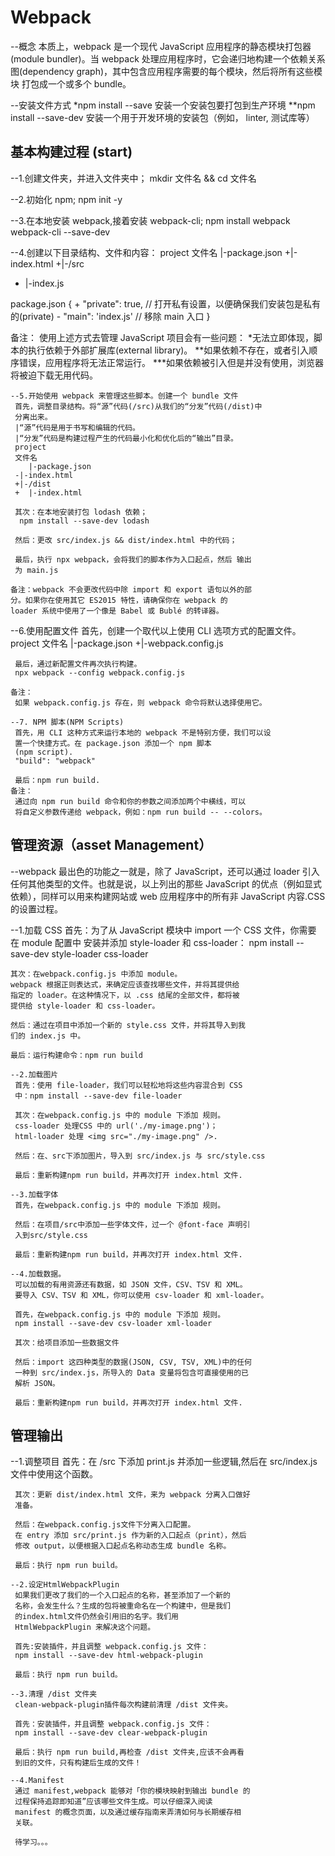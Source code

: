 # Webpack
 --概念
  本质上，webpack 是一个现代 JavaScript 应用程序的静态模块打包器
 (module bundler)。当 webpack 处理应用程序时，它会递归地构建一个依赖关系
 图(dependency graph)，其中包含应用程序需要的每个模块，然后将所有这些模块
 打包成一个或多个 bundle。
 
 --安装文件方式
  *npm install --save 安装一个安装包要打包到生产环境
	**npm install --save-dev 安装一个用于开发环境的安装包（例如，
	linter, 测试库等）

## 基本构建过程 (start)
 --1.创建文件夹，并进入文件夹中；
  mkdir 文件名 && cd 文件名
	
 --2.初始化 npm;
  npm init -y
	
 --3.在本地安装 webpack,接着安装 webpack-cli;
  npm install webpack webpack-cli --save-dev
 
 --4.创建以下目录结构、文件和内容：
  project
	文件名
	|-package.json
 +|-index.html
 +|-/src
 +  |-index.js
 
  package.json
 {
	+ "private": true, // 打开私有设置，以便确保我们安装包是私有的(private)
	- "main": 'index.js' // 移除 main 入口
 }
 
 备注：
  使用上述方式去管理 JavaScript 项目会有一些问题：
   *无法立即体现，脚本的执行依赖于外部扩展库(external library)。
   **如果依赖不存在，或者引入顺序错误，应用程序将无法正常运行。
   ***如果依赖被引入但是并没有使用，浏览器将被迫下载无用代码。
	
	--5.开始使用 webpack 来管理这些脚本。创建一个 bundle 文件
	 首先，调整目录结构。将“源”代码(/src)从我们的“分发”代码(/dist)中
	 分离出来。
	 |“源”代码是用于书写和编辑的代码。
	 |“分发”代码是构建过程产生的代码最小化和优化后的“输出”目录。
	 project
	 文件名
	 	|-package.json
	 -|-index.html
	 +|-/dist
	 +  |-index.html
	 
	 其次：在本地安装打包 lodash 依赖；
	  npm install --save-dev lodash
	 
	 然后：更改 src/index.js && dist/index.html 中的代码；
	 
	 最后，执行 npx webpack，会将我们的脚本作为入口起点，然后 输出 
	 为 main.js
	
	备注：webpack 不会更改代码中除 import 和 export 语句以外的部
	分。如果你在使用其它 ES2015 特性，请确保你在 webpack 的 
	loader 系统中使用了一个像是 Babel 或 Bublé 的转译器。

  --6.使用配置文件
	 首先，创建一个取代以上使用 CLI 选项方式的配置文件。
	 project
	 文件名
	 	|-package.json
	 +|-webpack.config.js
	 
	 最后，通过新配置文件再次执行构建。
	 npx webpack --config webpack.config.js
	
	备注：
	 如果 webpack.config.js 存在，则 webpack 命令将默认选择使用它。
	
	--7. NPM 脚本(NPM Scripts)
	 首先，用 CLI 这种方式来运行本地的 webpack 不是特别方便，我们可以设
	 置一个快捷方式。在 package.json 添加一个 npm 脚本
	 (npm script).
	 "build": "webpack"
	 
	 最后：npm run build.
	备注：
	 通过向 npm run build 命令和你的参数之间添加两个中横线，可以
	 将自定义参数传递给 webpack，例如：npm run build -- --colors。

## 管理资源（asset Management）
 --webpack 最出色的功能之一就是，除了 JavaScript，还可以通过 
 loader 引入任何其他类型的文件。也就是说，以上列出的那些 
 JavaScript 的优点（例如显式依赖），同样可以用来构建网站或 
 web 应用程序中的所有非 JavaScript 内容.CSS的设置过程。
 
 --1.加载 CSS
  首先：为了从 JavaScript 模块中 import 一个 CSS 文件，你需要
	在 module 配置中 安装并添加 style-loader 和 css-loader：
	npm install --save-dev style-loader css-loader
  
	其次：在webpack.config.js 中添加 module。
	webpack 根据正则表达式，来确定应该查找哪些文件，并将其提供给
	指定的 loader。在这种情况下，以 .css 结尾的全部文件，都将被
	提供给 style-loader 和 css-loader。
	
	然后：通过在项目中添加一个新的 style.css 文件，并将其导入到我
	们的 index.js 中。
	
	最后：运行构建命令：npm run build
	
	--2.加载图片
	 首先：使用 file-loader，我们可以轻松地将这些内容混合到 CSS 
	 中：npm install --save-dev file-loader
	 
	 其次：在webpack.config.js 中的 module 下添加 规则。
	 css-loader 处理CSS 中的 url('./my-image.png')；
	 html-loader 处理 <img src="./my-image.png" />.
	 
	 然后：在、src下添加图片，导入到 src/index.js 与 src/style.css
	 
	 最后：重新构建npm run build，并再次打开 index.html 文件.
	 
	--3.加载字体
	 首先，在webpack.config.js 中的 module 下添加 规则。
	 
	 然后：在项目/src中添加一些字体文件，过一个 @font-face 声明引
	 入到src/style.css
	 
	 最后：重新构建npm run build，并再次打开 index.html 文件.
	
	--4.加载数据。
	 可以加载的有用资源还有数据，如 JSON 文件，CSV、TSV 和 XML。
	 要导入 CSV、TSV 和 XML，你可以使用 csv-loader 和 xml-loader。
	 
	 首先，在webpack.config.js 中的 module 下添加 规则。
	 npm install --save-dev csv-loader xml-loader
	 
	 其次：给项目添加一些数据文件
	 
	 然后：import 这四种类型的数据(JSON, CSV, TSV, XML)中的任何
	 一种到 src/index.js，所导入的 Data 变量将包含可直接使用的已
	 解析 JSON。
	 
	 最后：重新构建npm run build，并再次打开 index.html 文件.

## 管理输出
  --1.调整项目
	 首先：在 /src 下添加 print.js 并添加一些逻辑,然后在 
	 src/index.js 文件中使用这个函数。
	 
	 其次：更新 dist/index.html 文件，来为 webpack 分离入口做好
	 准备。
	 
	 然后：在webpack.config.js文件下分离入口配置。
	 在 entry 添加 src/print.js 作为新的入口起点（print），然后
	 修改 output，以便根据入口起点名称动态生成 bundle 名称。
	 
	 最后：执行 npm run build。
	 
	--2.设定HtmlWebpackPlugin
	 如果我们更改了我们的一个入口起点的名称，甚至添加了一个新的
	 名称，会发生什么？生成的包将被重命名在一个构建中，但是我们
	 的index.html文件仍然会引用旧的名字。我们用 
	 HtmlWebpackPlugin 来解决这个问题。
	 
	 首先:安装插件，并且调整 webpack.config.js 文件：
	 npm install --save-dev html-webpack-plugin
	 
	 最后：执行 npm run build。
	 
	--3.清理 /dist 文件夹
	 clean-webpack-plugin插件每次构建前清理 /dist 文件夹。
	 
	 首先：安装插件，并且调整 webpack.config.js 文件：
	 npm install --save-dev clear-webpack-plugin
	 
	 最后：执行 npm run build,再检查 /dist 文件夹,应该不会再看
	 到旧的文件，只有构建后生成的文件！
	 
	--4.Manifest
	 通过 manifest,webpack 能够对「你的模块映射到输出 bundle 的
	 过程保持追踪即知道”应该哪些文件生成。可以仔细深入阅读 
	 manifest 的概念页面，以及通过缓存指南来弄清如何与长期缓存相
	 关联。
	 
	 待学习。。。